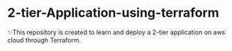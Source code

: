 # 2-tier-Application-using-terraform

✨This repository is created to learn and deploy a 2-tier application on aws cloud through Terraform.
